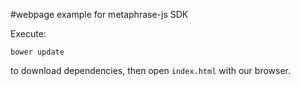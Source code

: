 #webpage example for metaphrase-js SDK

Execute:

```shell
bower update
```

to download dependencies, then open `index.html` with our browser.
